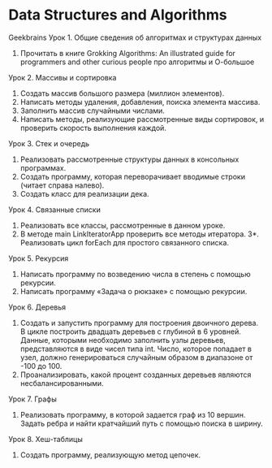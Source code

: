 # Data Structures and Algorithms
Geekbrains
Урок 1. Общие сведения об алгоритмах и структурах данных
1. Прочитать в книге Grokking Algorithms: An illustrated guide for programmers and other curious people про алгоритмы и О-большое

Урок 2. Массивы и сортировка
1. Создать массив большого размера (миллион элементов).
2. Написать методы удаления, добавления, поиска элемента массива.
3. Заполнить массив случайными числами.
4. Написать методы, реализующие рассмотренные виды сортировок, и проверить скорость выполнения каждой.

Урок 3. Стек и очередь
1. Реализовать рассмотренные структуры данных в консольных программах.
2. Создать программу, которая переворачивает вводимые строки (читает справа налево).
3. Создать класс для реализации дека.

Урок 4. Связанные списки
1. Реализовать все классы, рассмотренные в данном уроке.
2. В методе main LinkIteratorApp проверить все методы итератора.
3*. Реализовать цикл forEach для простого связанного списка.

Урок 5. Рекурсия
1. Написать программу по возведению числа в степень с помощью рекурсии.
2. Написать программу «Задача о рюкзаке» с помощью рекурсии.

Урок 6. Деревья
1. Создать и запустить программу для построения двоичного дерева. В цикле построить двадцать деревьев с глубиной в 6 уровней. Данные, которыми необходимо заполнить узлы деревьев, представляются в виде чисел типа int. Число, которое попадает в узел, должно генерироваться случайным образом в диапазоне от -100 до 100.
2. Проанализировать, какой процент созданных деревьев являются несбалансированными.

Урок 7. Графы
1. Реализовать программу, в которой задается граф из 10 вершин. Задать ребра и найти кратчайший путь с помощью поиска в ширину.

Урок 8. Хеш-таблицы
1. Создать программу, реализующую метод цепочек.
